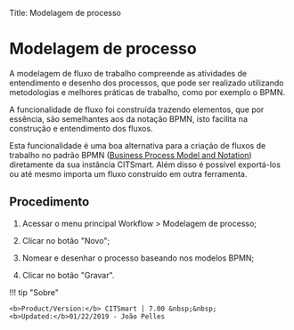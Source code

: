 Title: Modelagem de processo

# Modelagem de processo

A modelagem de fluxo de trabalho compreende as atividades de entendimento e desenho dos processos, que pode ser realizado utilizando metodologias e melhores práticas de trabalho, como por exemplo o BPMN. 

A funcionalidade de fluxo foi construída trazendo elementos, que por essência, são semelhantes aos da notação BPMN, isto facilita na construção e entendimento dos fluxos.

Esta funcionalidade é uma boa alternativa para a criação de fluxos de trabalho no padrão BPMN ([Business Process Model and Notation][1]) diretamente da sua instância CITSmart. Além disso é possível exportá-los ou até mesmo importa um fluxo construído em outra ferramenta.

## Procedimento

1. Acessar o menu principal Workflow > Modelagem de processo;

2. Clicar no botão "Novo";

3. Nomear e desenhar o processo baseando nos modelos BPMN;

4. Clicar no botão "Gravar".



[1]:http://www.bpmn.org/


!!! tip "Sobre"

    <b>Product/Version:</b> CITSmart | 7.00 &nbsp;&nbsp;
    <b>Updated:</b>01/22/2019 - João Pelles
